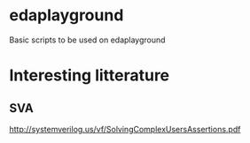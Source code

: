 # edaplayground
Basic scripts to be used on edaplayground

# Interesting litterature

## SVA

http://systemverilog.us/vf/SolvingComplexUsersAssertions.pdf